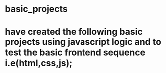 # basic_projects

# have created the following basic projects using javascript logic and to test the basic frontend sequence i.e(html,css,js);
